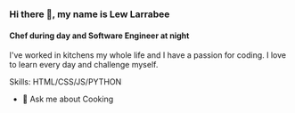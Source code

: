 
### Hi there 👋, my name is Lew Larrabee
#### Chef during day and Software Engineer at night

I've worked in kitchens my whole life and I have a passion for coding. I love to learn every day and challenge myself.

Skills: HTML/CSS/JS/PYTHON

- 💬 Ask me about Cooking 





